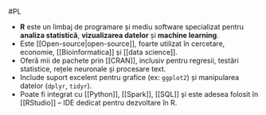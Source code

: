 #PL 

- **R** este un limbaj de programare și mediu software specializat pentru **analiza statistică**, **vizualizarea datelor** și **machine learning**.
- Este [[Open-source|open-source]], foarte utilizat în cercetare, economie, [[Bioinformatica]] și [[data science]].
- Oferă mii de pachete prin [[CRAN]], inclusiv pentru regresii, testări statistice, rețele neuronale și procesare text.
- Include suport excelent pentru grafice (ex: `ggplot2`) și manipularea datelor (`dplyr`, `tidyr`).
- Poate fi integrat cu [[Python]], [[Spark]], [[SQL]] și este adesea folosit în [[RStudio]] – IDE dedicat pentru dezvoltare în R.

